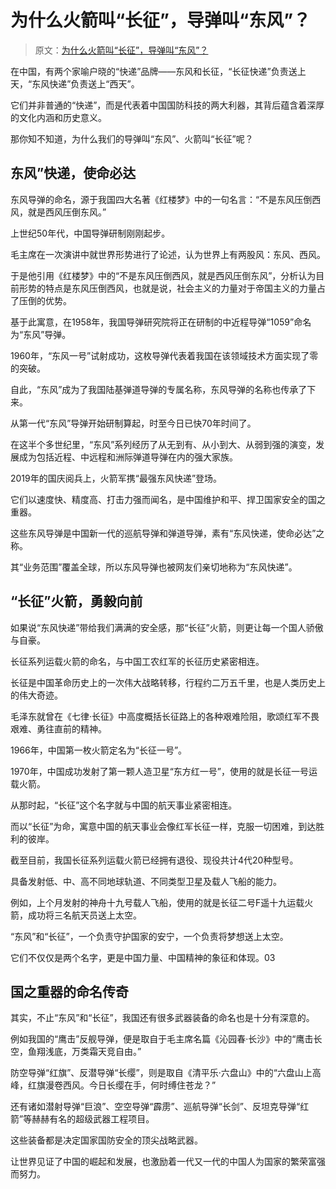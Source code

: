 # 为什么火箭叫“长征”，导弹叫“东风”？

> 原文：[为什么火箭叫“长征”，导弹叫“东风”？](https://baijiahao.baidu.com/s?id=1816142963503010308&wfr=spider&for=pc)

在中国，有两个家喻户晓的“快递”品牌——东风和长征，“长征快递”负责送上天，“东风快递”负责送上“西天”。

它们并非普通的“快递”，而是代表着中国国防科技的两大利器，其背后蕴含着深厚的文化内涵和历史意义。

那你知不知道，为什么我们的导弹叫“东风”、火箭叫“长征”呢？

## 东风”快递，使命必达

东风导弹的命名，源于我国四大名著《红楼梦》中的一句名言：“不是东风压倒西风，就是西风压倒东风。”

上世纪50年代，中国导弹研制刚刚起步。

毛主席在一次演讲中就世界形势进行了论述，认为世界上有两股风：东风、西风。

于是他引用《红楼梦》中的“不是东风压倒西风，就是西风压倒东风”，分析认为目前形势的特点是东风压倒西风，也就是说，社会主义的力量对于帝国主义的力量占了压倒的优势。

基于此寓意，在1958年，我国导弹研究院将正在研制的中近程导弹“1059”命名为“东风”导弹。

1960年，“东风一号”试射成功，这枚导弹代表着我国在该领域技术方面实现了零的突破。

自此，“东风”成为了我国陆基弹道导弹的专属名称，东风导弹的名称也传承了下来。

从第一代“东风”导弹开始研制算起，时至今日已快70年时间了。

在这半个多世纪里，“东风”系列经历了从无到有、从小到大、从弱到强的演变，发展成为包括近程、中远程和洲际弹道导弹在内的强大家族。

2019年的国庆阅兵上，火箭军携“最强东风快递”登场。

它们以速度快、精度高、打击力强而闻名，是中国维护和平、捍卫国家安全的国之重器。

这些东风导弹是中国新一代的巡航导弹和弹道导弹，素有“东风快递，使命必达”之称。

其“业务范围”覆盖全球，所以东风导弹也被网友们亲切地称为“东风快递”。

## “长征”火箭，勇毅向前

如果说“东风快递”带给我们满满的安全感，那“长征”火箭，则更让每一个国人骄傲与自豪。

长征系列运载火箭的命名，与中国工农红军的长征历史紧密相连。

长征是中国革命历史上的一次伟大战略转移，行程约二万五千里，也是人类历史上的伟大奇迹。

毛泽东就曾在《七律·长征》中高度概括长征路上的各种艰难险阻，歌颂红军不畏艰难、勇往直前的精神。

1966年，中国第一枚火箭定名为“长征一号”。

1970年，中国成功发射了第一颗人造卫星“东方红一号”，使用的就是长征一号运载火箭。

从那时起，“长征”这个名字就与中国的航天事业紧密相连。

而以“长征”为命，寓意中国的航天事业会像红军长征一样，克服一切困难，到达胜利的彼岸。

截至目前，我国长征系列运载火箭已经拥有退役、现役共计4代20种型号。

具备发射低、中、高不同地球轨道、不同类型卫星及载人飞船的能力。

例如，上个月发射的神舟十九号载人飞船，使用的就是长征二号F遥十九运载火箭，成功将三名航天员送上太空。

“东风”和“长征”，一个负责守护国家的安宁，一个负责将梦想送上太空。

它们不仅仅是两个名字，更是中国力量、中国精神的象征和体现。03

## 国之重器的命名传奇

其实，不止“东风”和“长征”，我国还有很多武器装备的命名也是十分有深意的。

例如我国的“鹰击”反舰导弹，便是取自于毛主席名篇《沁园春·长沙》中的“鹰击长空，鱼翔浅底，万类霜天竞自由。”

防空导弹“红旗”、反潜导弹“长缨”，则是取自《清平乐·六盘山》中的“六盘山上高峰，红旗漫卷西风。今日长缨在手，何时缚住苍龙？”

还有诸如潜射导弹“巨浪”、空空导弹“霹雳”、巡航导弹“长剑”、反坦克导弹“红箭”等赫赫有名的超级武器工程项目。

这些装备都是决定国家国防安全的顶尖战略武器。

让世界见证了中国的崛起和发展，也激励着一代又一代的中国人为国家的繁荣富强而努力。